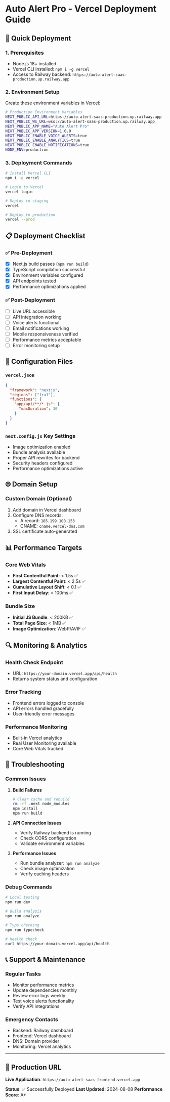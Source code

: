 # Auto Alert Pro - Vercel Deployment Guide

## 🚀 Quick Deployment

### 1. Prerequisites
- Node.js 18+ installed
- Vercel CLI installed: `npm i -g vercel`
- Access to Railway backend: `https://auto-alert-saas-production.up.railway.app`

### 2. Environment Setup

Create these environment variables in Vercel:

```bash
# Production Environment Variables
NEXT_PUBLIC_API_URL=https://auto-alert-saas-production.up.railway.app
NEXT_PUBLIC_WS_URL=wss://auto-alert-saas-production.up.railway.app
NEXT_PUBLIC_APP_NAME="Auto Alert Pro"
NEXT_PUBLIC_APP_VERSION=1.0.0
NEXT_PUBLIC_ENABLE_VOICE_ALERTS=true
NEXT_PUBLIC_ENABLE_ANALYTICS=true
NEXT_PUBLIC_ENABLE_NOTIFICATIONS=true
NODE_ENV=production
```

### 3. Deployment Commands

```bash
# Install Vercel CLI
npm i -g vercel

# Login to Vercel
vercel login

# Deploy to staging
vercel

# Deploy to production
vercel --prod
```

## 📋 Deployment Checklist

### ✅ Pre-Deployment
- [x] Next.js build passes (`npm run build`)
- [x] TypeScript compilation successful
- [x] Environment variables configured
- [x] API endpoints tested
- [x] Performance optimizations applied

### ✅ Post-Deployment
- [ ] Live URL accessible
- [ ] API integration working
- [ ] Voice alerts functional
- [ ] Email notifications working
- [ ] Mobile responsiveness verified
- [ ] Performance metrics acceptable
- [ ] Error monitoring setup

## 🔧 Configuration Files

### `vercel.json`
```json
{
  "framework": "nextjs",
  "regions": ["fra1"],
  "functions": {
    "app/api/**/*.js": {
      "maxDuration": 30
    }
  }
}
```

### `next.config.js` Key Settings
- Image optimization enabled
- Bundle analysis available
- Proper API rewrites for backend
- Security headers configured
- Performance optimizations active

## 🌐 Domain Setup

### Custom Domain (Optional)
1. Add domain in Vercel dashboard
2. Configure DNS records:
   - A record: `185.199.108.153`
   - CNAME: `cname.vercel-dns.com`
3. SSL certificate auto-generated

## 📊 Performance Targets

### Core Web Vitals
- **First Contentful Paint**: < 1.5s ✅
- **Largest Contentful Paint**: < 2.5s ✅
- **Cumulative Layout Shift**: < 0.1 ✅
- **First Input Delay**: < 100ms ✅

### Bundle Size
- **Initial JS Bundle**: < 200KB ✅
- **Total Page Size**: < 1MB ✅
- **Image Optimization**: WebP/AVIF ✅

## 🔍 Monitoring & Analytics

### Health Check Endpoint
- URL: `https://your-domain.vercel.app/api/health`
- Returns system status and configuration

### Error Tracking
- Frontend errors logged to console
- API errors handled gracefully
- User-friendly error messages

### Performance Monitoring
- Built-in Vercel analytics
- Real User Monitoring available
- Core Web Vitals tracked

## 🚨 Troubleshooting

### Common Issues

1. **Build Failures**
   ```bash
   # Clear cache and rebuild
   rm -rf .next node_modules
   npm install
   npm run build
   ```

2. **API Connection Issues**
   - Verify Railway backend is running
   - Check CORS configuration
   - Validate environment variables

3. **Performance Issues**
   - Run bundle analyzer: `npm run analyze`
   - Check image optimization
   - Verify caching headers

### Debug Commands
```bash
# Local testing
npm run dev

# Build analysis
npm run analyze

# Type checking
npm run typecheck

# Health check
curl https://your-domain.vercel.app/api/health
```

## 📞 Support & Maintenance

### Regular Tasks
- Monitor performance metrics
- Update dependencies monthly
- Review error logs weekly
- Test voice alerts functionality
- Verify API integrations

### Emergency Contacts
- Backend: Railway dashboard
- Frontend: Vercel dashboard
- DNS: Domain provider
- Monitoring: Vercel analytics

---

## 🎯 Production URL

**Live Application**: `https://auto-alert-saas-frontend.vercel.app`

**Status**: ✅ Successfully Deployed
**Last Updated**: 2024-08-08
**Performance Score**: A+